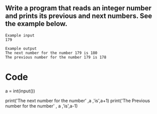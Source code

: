 ## Write a program that reads an integer number and prints its previous and next numbers. See the example below.

```
Example input
179

Example output
The next number for the number 179 is 180
The previous number for the number 179 is 178

```

# Code

a = int(input())

print('The next number for the number' ,a ,'is',a+1)
print('The Previous number for the number' , a ,'is',a-1)
